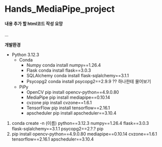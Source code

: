 # Hands_MediaPipe_project


#### 내용 추가 할 html코드 작성 요망
...

**개발환경**

- Python 3.12.3
    - Conda
        - Numpy               conda install numpy==1.26.4
        - Flask                   conda install flask==3.0.3
        - SQLAlchemy      conda install flask-sqlalchemy==3.1.1
        - Psycopg2           conda install psycopg2==2.9.9 ?? 하나한테 물어보기
    - PiPy
        - OpenCV             pip install opencv-python==4.9.0.80
        - MediaPipe         pip install mediapipe==0.10.14
        - cvzone               pip install cvzone==1.6.1
        - TensorFlow        pip install tensorflow==2.16.1
        - apscheduler       pip install apscheduler==3.10.4

1. conda create -n (이름) python==3.12.3 numpy==1.26.4 flask==3.0.3 flask-sqlalchemy==3.1.1 psycopg2==2.?.? pip
2. pip install opencv-python==4.9.0.80 mediapipe==0.10.14 cvzone==1.6.1 tensorflow==2.16.1 apscheduler==3.10.4
